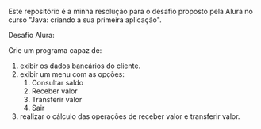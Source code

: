 Este repositório é a minha resolução para o desafio proposto pela Alura no curso "Java: criando a sua primeira aplicação".

Desafio Alura:

Crie um programa capaz de:
1. exibir os dados bancários do cliente.
2. exibir um menu com as opções:
   1. Consultar saldo
   2. Receber valor
   3. Transferir valor
   4. Sair
3. realizar o cálculo das operações de receber valor e transferir valor.
